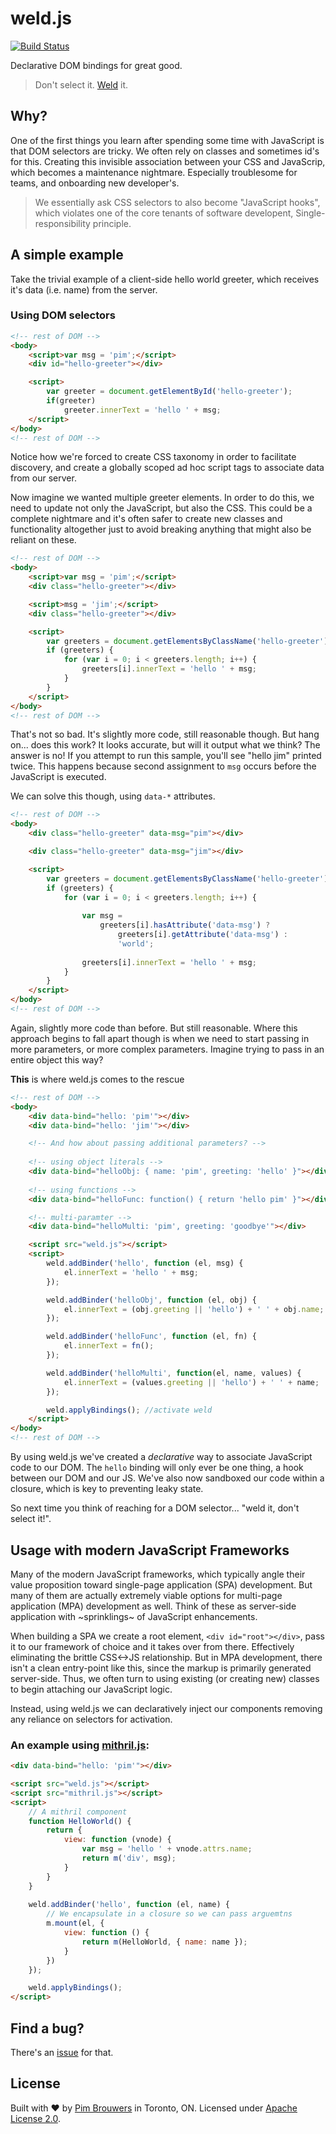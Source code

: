 # weld.js

[![Build Status](https://travis-ci.org/pimbrouwers/weld.js.svg?branch=master)](https://travis-ci.org/pimbrouwers/weld.js)

Declarative DOM bindings for great good.

> Don't select it. [Weld](https://github.com/pimbrouwers/weld.js) it.

## Why?

One of the first things you learn after spending some time with JavaScript is that DOM selectors are tricky. We often rely on classes and sometimes id's for this. Creating this invisible association between your CSS and JavaScrip, which becomes a maintenance nightmare. Especially troublesome for teams, and onboarding new developer's. 

> We essentially ask CSS selectors to also become "JavaScript hooks", which violates one of the core tenants of software developent, Single-responsibility principle.

## A simple example

Take the trivial example of a client-side hello world greeter, which receives it's data (i.e. name) from the server.

### Using DOM selectors 

```html
<!-- rest of DOM -->
<body>
	<script>var msg = 'pim';</script>
	<div id="hello-greeter"></div>

	<script>
		var greeter = document.getElementById('hello-greeter');
		if(greeter)
			greeter.innerText = 'hello ' + msg;
	</script>
</body>
<!-- rest of DOM -->
```

Notice how we're forced to create CSS taxonomy in order to facilitate discovery, and create a globally scoped ad hoc script tags to associate data from our server.

Now imagine we wanted multiple greeter elements. In order to do this, we need to update not only the JavaScript, but also the CSS. This could be a complete nightmare and it's often safer to create new classes and functionality altogether just to avoid breaking anything that might also be reliant on these.

```html
<!-- rest of DOM -->
<body>
	<script>var msg = 'pim';</script>
	<div class="hello-greeter"></div>

	<script>msg = 'jim';</script>
	<div class="hello-greeter"></div>

	<script>
		var greeters = document.getElementsByClassName('hello-greeter');
		if (greeters) {
			for (var i = 0; i < greeters.length; i++) {
				greeters[i].innerText = 'hello ' + msg;
			}
		}
	</script>
</body>
<!-- rest of DOM -->
```

That's not so bad. It's slightly more code, still reasonable though. But hang on... does this work? It looks accurate, but will it output what we think? The answer is no! If you attempt to run this sample, you'll see "hello jim" printed twice. This happens because second assignment to `msg` occurs before the JavaScript is executed.

We can solve this though, using `data-*` attributes.

```html
<!-- rest of DOM -->
<body>
	<div class="hello-greeter" data-msg="pim"></div>

	<div class="hello-greeter" data-msg="jim"></div>

	<script>
		var greeters = document.getElementsByClassName('hello-greeter');
		if (greeters) {
			for (var i = 0; i < greeters.length; i++) {
				
				var msg = 
					greeters[i].hasAttribute('data-msg') ? 
						greeters[i].getAttribute('data-msg') :
						'world';
						
				greeters[i].innerText = 'hello ' + msg;
			}
		}
	</script>
</body>
<!-- rest of DOM -->
```

Again, slightly more code than before. But still reasonable. Where this approach begins to fall apart though is when we need to start passing in more parameters, or more complex parameters. Imagine trying to pass in an entire object this way?

**This** is where weld.js comes to the rescue

```html
<!-- rest of DOM -->
<body>
	<div data-bind="hello: 'pim'"></div>
	<div data-bind="hello: 'jim'"></div>

	<!-- And how about passing additional parameters? -->
	
	<!-- using object literals -->
	<div data-bind="helloObj: { name: 'pim', greeting: 'hello' }"></div>
	
	<!-- using functions --> 
	<div data-bind="helloFunc: function() { return 'hello pim' }"></div>

	<!-- multi-paramter -->
	<div data-bind="helloMulti: 'pim', greeting: 'goodbye'"></div>

	<script src="weld.js"></script>
	<script>
		weld.addBinder('hello', function (el, msg) {
			el.innerText = 'hello ' + msg;
		});

		weld.addBinder('helloObj', function (el, obj) {
			el.innerText = (obj.greeting || 'hello') + ' ' + obj.name;
		});

		weld.addBinder('helloFunc', function (el, fn) {
			el.innerText = fn();
		});

		weld.addBinder('helloMulti', function(el, name, values) {
			el.innerText = (values.greeting || 'hello') + ' ' + name;
		});

		weld.applyBindings(); //activate weld
	</script>
</body>
<!-- rest of DOM -->
```

By using weld.js we've created a _declarative_ way to associate JavaScript code to our DOM. The `hello` binding will only ever be one thing, a hook between our DOM and our JS. We've also now sandboxed our code within a closure, which is key to preventing leaky state. 

So next time you think of reaching for a DOM selector... "weld it, don't select it!".

## Usage with modern JavaScript Frameworks

Many of the modern JavaScript frameworks, which typically angle their value proposition toward single-page application (SPA) development. But many of them are actually extremely viable options for multi-page application (MPA) development as well. Think of these as server-side application with ~sprinklings~ of JavaScript enhancements.

When building a SPA we create a root element, `<div id="root"></div>`, pass it to our framework of choice and it takes over from there. Effectively eliminating the brittle CSS<->JS relationship. But in MPA development, there isn't a clean entry-point like this, since the markup is primarily generated server-side. Thus, we often turn to using existing (or creating new) classes to begin attaching our JavaScript logic. 

Instead, using weld.js we can declaratively inject our components removing any reliance on selectors for activation. 

### An example using [mithril.js](https://mithril.js.org/):

```html
<div data-bind="hello: 'pim'"></div>

<script src="weld.js"></script>
<script src="mithril.js"></script>
<script>
	// A mithril component
	function HelloWorld() {
		return {
			view: function (vnode) {			
				var msg = 'hello ' + vnode.attrs.name;		
				return m('div', msg);
			}
		}
	}
	
	weld.addBinder('hello', function (el, name) {
		// We encapsulate in a closure so we can pass arguemtns
		m.mount(el, {
			view: function () {					
				return m(HelloWorld, { name: name });
			}
		})
	});

	weld.applyBindings();
</script>
```

## Find a bug?

There's an [issue](https://github.com/pimbrouwers/weld.js/issues) for that.

## License

Built with ♥ by [Pim Brouwers](https://github.com/pimbrouwers) in Toronto, ON. Licensed under [Apache License 2.0](https://github.com/pimbrouwers/weld.js/blob/master/LICENSE).
